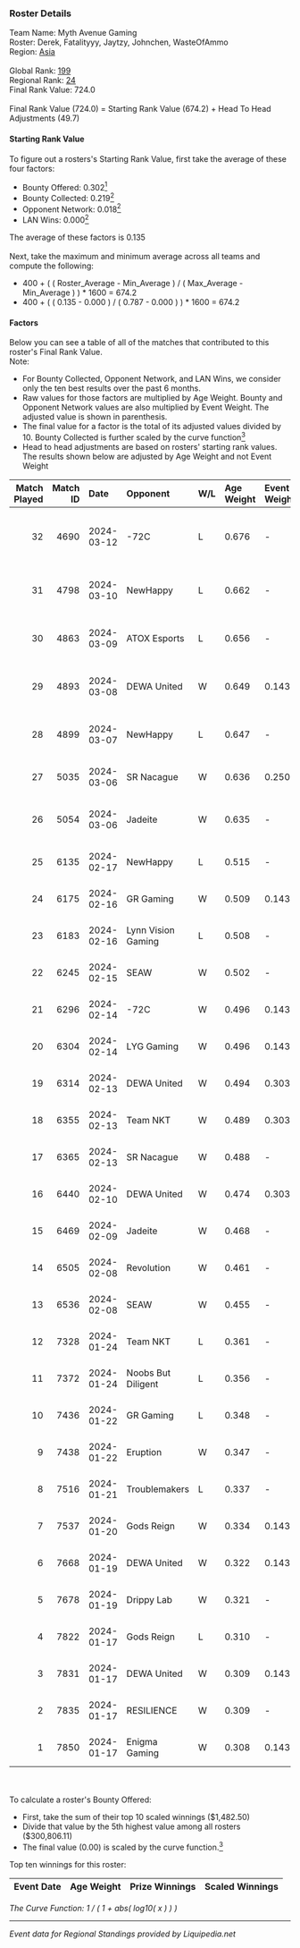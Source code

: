 ### Roster Details<br />
Team Name: Myth Avenue Gaming<br />
Roster: Derek, Fatalityyy, Jaytzy, Johnchen, WasteOfAmmo<br />
Region: [Asia]( ../standings_asia.md)<br />
<br />
Global Rank: [199](../standings_global.md)<br />
Regional Rank: [24]( ../standings_asia.md)<br />
Final Rank Value:  724.0<br />
<br />
Final Rank Value (724.0) = Starting Rank Value (674.2) + Head To Head Adjustments (49.7)<br />

#### Starting Rank Value<br />
To figure out a rosters's Starting Rank Value, first take the average of these four factors:<br />
- Bounty Offered: 0.302[<sup>1</sup>](#table2)
- Bounty Collected: 0.219[<sup>2</sup>](#table1)
- Opponent Network: 0.018[<sup>2</sup>](#table1)
- LAN Wins: 0.000[<sup>2</sup>](#table1)

The average of these factors is 0.135<br />
<br />
Next, take the maximum and minimum average across all teams and compute the following:<br />
- 400 + ( ( Roster_Average - Min_Average ) / ( Max_Average - Min_Average ) ) * 1600 = 674.2
- 400 + ( ( 0.135 - 0.000 ) / ( 0.787 - 0.000 ) ) * 1600 = 674.2


#### Factors<br />
Below you can see a table of all of the matches that contributed to this roster's Final Rank Value.<br />
Note:<br />

- For Bounty Collected, Opponent Network, and LAN Wins, we consider only the ten best results over the past 6 months.
- Raw values for those factors are multiplied by Age Weight. Bounty and Opponent Network values are also multiplied by Event Weight. The adjusted value is shown in parenthesis.
- The final value for a factor is the total of its adjusted values divided by 10. Bounty Collected is further scaled by the curve function[<sup>3</sup>](#curveFunction)
- Head to head adjustments are based on rosters' starting rank values. The results shown below are adjusted by Age Weight and not Event Weight
<span id="table1"></span><br />


| Match Played | Match ID | Date       | Opponent           | W/L | Age Weight | Event Weight | Bounty Collected | Opponent Network | LAN Wins  | H2H Adj. | Roster                                           |
| -: | -: | :- | :- | :- | :- | :- | :- | :- | :- | -: | :- |
|           32 |     4690 | 2024-03-12 | -72C               | L   | 0.676      | -            | -                | -                | -         |    -9.50 | Derek, Fatalityyy, Jaytzy, Johnchen, WasteOfAmmo |
|           31 |     4798 | 2024-03-10 | NewHappy           | L   | 0.662      | -            | -                | -                | -         |    -8.75 | Derek, Jaytzy, Kayje, SiameseCv, WasteOfAmmo     |
|           30 |     4863 | 2024-03-09 | ATOX Esports       | L   | 0.656      | -            | -                | -                | -         |    -1.30 | Derek, Jaytzy, Kayje, SiameseCv, WasteOfAmmo     |
|           29 |     4893 | 2024-03-08 | DEWA United        | W   | 0.649      | 0.143        | 0.002 (0.000)    | 0.176 (0.016)    | 0 (0.000) |     9.29 | Derek, Jaytzy, Kayje, SiameseCv, WasteOfAmmo     |
|           28 |     4899 | 2024-03-07 | NewHappy           | L   | 0.647      | -            | -                | -                | -         |    -8.48 | Derek, Jaytzy, Kayje, SiameseCv, WasteOfAmmo     |
|           27 |     5035 | 2024-03-06 | SR Nacague         | W   | 0.636      | 0.250        | -                | 0.044 (0.007)    | 0 (0.000) |     3.96 | ariucle, Derek, Jaytzy, Tugu, WasteOfAmmo        |
|           26 |     5054 | 2024-03-06 | Jadeite            | W   | 0.635      | -            | -                | -                | 0 (0.000) |     2.39 | Derek, Jaytzy, Kayje, SiameseCv, WasteOfAmmo     |
|           25 |     6135 | 2024-02-17 | NewHappy           | L   | 0.515      | -            | -                | -                | -         |    -7.32 | ariucle, Derek, Jaytzy, Tugu, WasteOfAmmo        |
|           24 |     6175 | 2024-02-16 | GR Gaming          | W   | 0.509      | 0.143        | 0.007 (0.000)    | 0.428 (0.031)    | 0 (0.000) |     9.50 | ariucle, Derek, Jaytzy, Tugu, WasteOfAmmo        |
|           23 |     6183 | 2024-02-16 | Lynn Vision Gaming | L   | 0.508      | -            | -                | -                | -         |    -1.90 | ariucle, Derek, Jaytzy, Tugu, WasteOfAmmo        |
|           22 |     6245 | 2024-02-15 | SEAW               | W   | 0.502      | -            | -                | -                | 0 (0.000) |     3.24 | ariucle, Derek, Jaytzy, Tugu, WasteOfAmmo        |
|           21 |     6296 | 2024-02-14 | -72C               | W   | 0.496      | 0.143        | -                | 0.252 (0.018)    | 0 (0.000) |     8.28 | ariucle, Derek, Jaytzy, Tugu, WasteOfAmmo        |
|           20 |     6304 | 2024-02-14 | LYG Gaming         | W   | 0.496      | 0.143        | 0.001 (0.000)    | 0.275 (0.019)    | 0 (0.000) |     7.82 | ariucle, Derek, Jaytzy, Tugu, WasteOfAmmo        |
|           19 |     6314 | 2024-02-13 | DEWA United        | W   | 0.494      | 0.303        | 0.002 (0.000)    | 0.176 (0.026)    | 0 (0.000) |     7.96 | ariucle, Derek, Jaytzy, Tugu, WasteOfAmmo        |
|           18 |     6355 | 2024-02-13 | Team NKT           | W   | 0.489      | 0.303        | 0.006 (0.001)    | 0.158 (0.023)    | 0 (0.000) |     8.86 | ariucle, Derek, Jaytzy, Tugu, WasteOfAmmo        |
|           17 |     6365 | 2024-02-13 | SR Nacague         | W   | 0.488      | -            | -                | -                | 0 (0.000) |     2.40 | ariucle, Derek, Jaytzy, Tugu, WasteOfAmmo        |
|           16 |     6440 | 2024-02-10 | DEWA United        | W   | 0.474      | 0.303        | 0.002 (0.000)    | 0.176 (0.025)    | -         |     8.07 | ariucle, Derek, Jaytzy, Tugu, WasteOfAmmo        |
|           15 |     6469 | 2024-02-09 | Jadeite            | W   | 0.468      | -            | -                | -                | -         |     2.30 | ariucle, Derek, Jaytzy, Tugu, WasteOfAmmo        |
|           14 |     6505 | 2024-02-08 | Revolution         | W   | 0.461      | -            | -                | -                | -         |     4.34 | ariucle, Derek, Jaytzy, Tugu, WasteOfAmmo        |
|           13 |     6536 | 2024-02-08 | SEAW               | W   | 0.455      | -            | -                | -                | -         |     3.48 | ariucle, Derek, Jaytzy, Tugu, WasteOfAmmo        |
|           12 |     7328 | 2024-01-24 | Team NKT           | L   | 0.361      | -            | -                | -                | -         |    -5.06 | ariucle, Derek, Jaytzy, Tugu, WasteOfAmmo        |
|           11 |     7372 | 2024-01-24 | Noobs But Diligent | L   | 0.356      | -            | -                | -                | -         |    -4.60 | ariucle, Derek, Jaytzy, Tugu, WasteOfAmmo        |
|           10 |     7436 | 2024-01-22 | GR Gaming          | L   | 0.348      | -            | -                | -                | -         |    -4.24 | ariucle, Derek, Jaytzy, Tugu, WasteOfAmmo        |
|            9 |     7438 | 2024-01-22 | Eruption           | W   | 0.347      | -            | -                | -                | -         |     4.30 | ariucle, Derek, Jaytzy, Tugu, WasteOfAmmo        |
|            8 |     7516 | 2024-01-21 | Troublemakers      | L   | 0.337      | -            | -                | -                | -         |    -5.65 | ariucle, Derek, Jaytzy, Tugu, WasteOfAmmo        |
|            7 |     7537 | 2024-01-20 | Gods Reign         | W   | 0.334      | 0.143        | 0.004 (0.000)    | -                | -         |     5.58 | ariucle, Derek, Jaytzy, Tugu, WasteOfAmmo        |
|            6 |     7668 | 2024-01-19 | DEWA United        | W   | 0.322      | 0.143        | 0.002 (0.000)    | 0.176 (0.008)    | -         |     5.54 | ariucle, Derek, Jaytzy, Tugu, WasteOfAmmo        |
|            5 |     7678 | 2024-01-19 | Drippy Lab         | W   | 0.321      | -            | -                | -                | -         |     1.77 | ariucle, Derek, Jaytzy, Tugu, WasteOfAmmo        |
|            4 |     7822 | 2024-01-17 | Gods Reign         | L   | 0.310      | -            | -                | -                | -         |    -4.62 | ariucle, Derek, Jaytzy, Tugu, WasteOfAmmo        |
|            3 |     7831 | 2024-01-17 | DEWA United        | W   | 0.309      | 0.143        | 0.002 (0.000)    | 0.176 (0.008)    | -         |     5.33 | ariucle, Derek, Jaytzy, Tugu, WasteOfAmmo        |
|            2 |     7835 | 2024-01-17 | RESILIENCE         | W   | 0.309      | -            | -                | -                | -         |     1.72 | ariucle, Derek, Jaytzy, Tugu, WasteOfAmmo        |
|            1 |     7850 | 2024-01-17 | Enigma Gaming      | W   | 0.308      | 0.143        | 0.004 (0.000)    | -                | -         |     5.04 | ariucle, Derek, Jaytzy, Tugu, WasteOfAmmo        |

<br />
<span id="table2"></span><br />
To calculate a roster's Bounty Offered:<br />

- First, take the sum of their top 10 scaled winnings ($1,482.50)
- Divide that value by the 5th highest value among all rosters ($300,806.11)
- The final value (0.00) is scaled by the curve function.[<sup>3</sup>](#curveFunction)

Top ten winnings for this roster:<br />

| Event Date | Age Weight | Prize Winnings | Scaled Winnings |
| :- | -: | :- | :- |


<span id="curveFunction"></span>_The Curve Function: 1 / ( 1 + abs( log10( x ) ) )_<br />

---
_Event data for Regional Standings provided by Liquipedia.net_<br />
